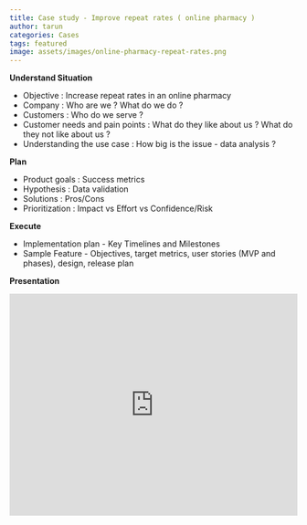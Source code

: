 ```yaml
---
title: Case study - Improve repeat rates ( online pharmacy )
author: tarun
categories: Cases
tags: featured
image: assets/images/online-pharmacy-repeat-rates.png
---
```


**Understand Situation**

* Objective : Increase repeat rates in an online pharmacy
* Company : Who are we ? What do we do ?
* Customers : Who do we serve ?
* Customer needs and pain points : What do they like about us ? What do they not like about us ?
* Understanding the use case : How big is the issue - data analysis ?

**Plan**
* Product goals : Success metrics
* Hypothesis : Data validation
* Solutions : Pros/Cons
* Prioritization : Impact vs Effort vs Confidence/Risk

**Execute**
* Implementation plan - Key Timelines and Milestones
* Sample Feature - Objectives, target metrics, user stories (MVP and phases), design, release plan


**Presentation**
<style>
.responsive-wrap iframe{ max-width: 100%;}
</style>
<div class="responsive-wrap">
<!-- this is the embed code provided by Google -->
<iframe src="https://docs.google.com/presentation/d/e/2PACX-1vS5_FUbIG0736DAU84wWGaxzvMWobOcUAYGo9zy4LyDS4hWaXKcPmALJgf0S-tlnw62a0o7_Sugxn7E/embed?start=false&loop=false&delayms=5000" frameborder="0" width="640" height="389" allowfullscreen="true" mozallowfullscreen="true" webkitallowfullscreen="true"></iframe>
<!-- Google embed ends -->
</div>